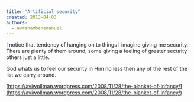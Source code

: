 ```yaml
---
title: "Artificial security"
created: 2013-04-03
authors: 
  - avrahambenemanuel
---
```


I notice that tendency of hanging on to things I imagine giving me security. There are plenty of them around, some giving a feeling of greater security others just a little.

God whats us to feel our security in Him no less then any of the rest of the list we carry around.

[https://aviwollman.wordpress.com/2008/11/28/the-blanket-of-infancy/](https://aviwollman.wordpress.com/2008/11/28/the-blanket-of-infancy/)
